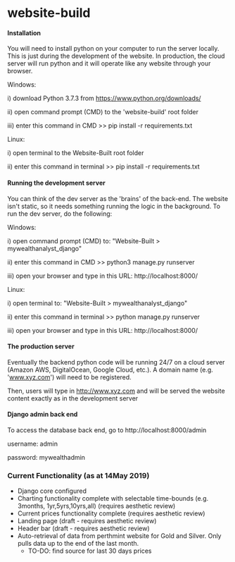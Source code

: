 # website-build

#### Installation
You will need to install python on your computer to run the server locally. This is just during the development of the website. In production, the cloud server will run python and it will operate like any website through your browser.


 Windows:
 
 i) download Python 3.7.3 from https://www.python.org/downloads/
 
 ii) open command prompt (CMD) to the 'website-build' root folder
 
 iii) enter this command in CMD >>              pip install -r requirements.txt
 
 

 Linux:
 
 i) open terminal to the Website-Built root folder
 
 ii) enter this command in terminal >>              pip install -r requirements.txt
 



#### Running the development server
You can think of the dev server as the 'brains' of the back-end. The website isn't static, so it needs something running the logic in the background.
To run the dev server, do the following:


Windows:

i) open command prompt (CMD) to: "Website-Built > mywealthanalyst_django"

ii) enter this command in CMD >>             python3 manage.py runserver

iii) open your browser and type in this URL:          http://localhost:8000/



Linux:

i) open terminal to: "Website-Built > mywealthanalyst_django"

ii) enter this command in terminal >>             python manage.py runserver

iii) open your browser and type in this URL:          http://localhost:8000/



#### The production server
Eventually the backend python code will be running 24/7 on a cloud server (Amazon AWS, DigitalOcean, Google Cloud, etc.).
A domain name (e.g. 'www.xyz.com') will need to be registered.

Then, users will type in http://www.xyz.com and will be served the website content exactly as in the development server  



#### Django admin back end
To access the database back end, go to http://localhost:8000/admin

username: admin

password: mywealthadmin



### Current Functionality (as at 14May 2019)
- Django core configured
- Charting functionality complete with selectable time-bounds (e.g. 3months, 1yr,5yrs,10yrs,all) (requires aesthetic review)
- Current prices functionality complete (requires aesthetic review)
- Landing page (draft - requires aesthetic review)
- Header bar (draft - requires aesthetic review)
- Auto-retrieval of data from perthmint website for Gold and Silver. Only pulls data up to the end of the last month.
     - TO-DO: find source for last 30 days prices

